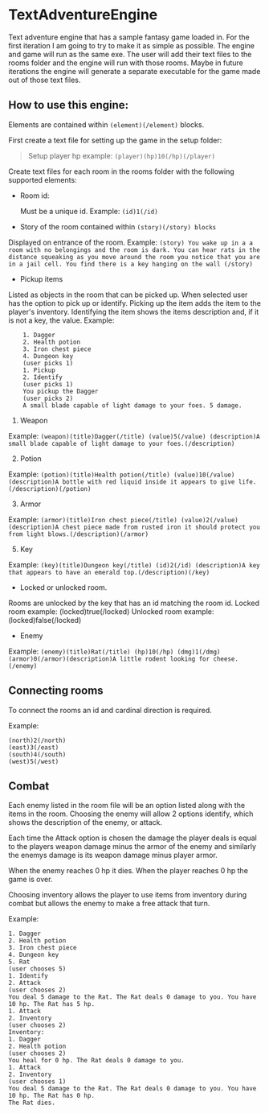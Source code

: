# TextAdventureEngine
 Text adventure engine that has a sample fantasy game loaded in. For the first iteration I am going to try to make it as simple as possible. The engine and game will run as the same exe.
 The user will add their text files to the rooms folder and the engine will run with those rooms. 
 Maybe in future iterations the engine will generate a separate executable for the game made out of those text files. 
 
 How to use this engine:
 -
Elements are contained within ```(element)(/element)``` blocks.

First create a text file for setting up the game in the setup folder:
> Setup player hp example: ```(player)(hp)10(/hp)(/player)```

Create text files for each room in the rooms folder with the following supported elements:
- Room id:

  Must be a unique id. Example: ```(id)1(/id)```

- Story of the room contained within ```(story)(/story) blocks```

Displayed on entrance of the room. Example: 
```(story) You wake up in a a room with no belongings and the room is dark. You can hear rats in the distance squeaking as you move around the room you notice that you are in a jail cell. You find there is a key hanging on the wall (/story)```

- Pickup items

Listed as objects in the room that can be picked up. When selected user has the option to pick up or identify. Picking up the item adds the item to the player's inventory. Identifying the item shows the items description and, if it is not a key, the value. 
Example: 
``` 
    1. Dagger
    2. Health potion
    3. Iron chest piece
    4. Dungeon key
    (user picks 1)
    1. Pickup
    2. Identify
    (user picks 1)
    You pickup the Dagger
    (user picks 2)
    A small blade capable of light damage to your foes. 5 damage.
```
    
  

1. Weapon

Example: ```(weapon)(title)Dagger(/title) (value)5(/value) (description)A small blade capable of light damage to your foes.(/description)```

2. Potion

Example: ```(potion)(title)Health potion(/title) (value)10(/value) (description)A bottle with red liquid inside it appears to give life.(/description)(/potion)```

3. Armor

Example: ```(armor)(title)Iron chest piece(/title) (value)2(/value) (description)A chest piece made from rusted iron it should protect you from light blows.(/description)(/armor)```

5. Key

Example: ```(key)(title)Dungeon key(/title) (id)2(/id) (description)A key that appears to have an emerald top.(/description)(/key)```

- Locked or  unlocked room. 

Rooms are unlocked by the key that has an id matching the room id. 
Locked room example: (locked)true(/locked)
Unlocked room example: (locked)false(/locked)

- Enemy

Example: ```(enemy)(title)Rat(/title) (hp)10(/hp) (dmg)1(/dmg) (armor)0(/armor)(description)A little rodent looking for cheese.(/enemy)```

Connecting rooms
-

To connect the rooms an id and cardinal direction is required.

Example: 
```
(north)2(/north)
(east)3(/east) 
(south)4(/south) 
(west)5(/west)
```

Combat
-
Each enemy listed in the room file will be an option listed along with the items in the room. Choosing the enemy will allow 2 options identify, which shows the description of the enemy, or attack. 

Each time the Attack option is chosen the damage the player deals is equal to the players weapon damage minus the armor of the enemy and similarly the enemys damage is its weapon damage minus player armor. 

When the enemy reaches 0 hp it dies. When the player reaches 0 hp the game is over. 

Choosing inventory allows the player to use items from inventory during combat but allows the enemy to make a free attack that turn.

Example:
```
1. Dagger
2. Health potion
3. Iron chest piece
4. Dungeon key
5. Rat
(user chooses 5)
1. Identify
2. Attack
(user chooses 2)
You deal 5 damage to the Rat. The Rat deals 0 damage to you. You have 10 hp. The Rat has 5 hp.
1. Attack
2. Inventory
(user chooses 2)
Inventory:
1. Dagger
2. Health potion
(user chooses 2)
You heal for 0 hp. The Rat deals 0 damage to you.
1. Attack
2. Inventory
(user chooses 1)
You deal 5 damage to the Rat. The Rat deals 0 damage to you. You have 10 hp. The Rat has 0 hp.
The Rat dies.
```
